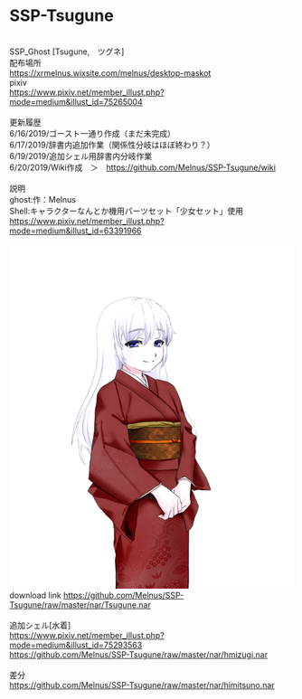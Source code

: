 # SSP-Tsugune
<br>SSP_Ghost [Tsugune,　ツグネ]　
<br>配布場所
<br>https://xrmelnus.wixsite.com/melnus/desktop-maskot
<br>pixiv
<br>https://www.pixiv.net/member_illust.php?mode=medium&illust_id=75265004
<br>
<br>更新履歴
<br>6/16/2019/ゴースト一通り作成（まだ未完成）
<br>6/17/2019/辞書内追加作業（関係性分岐はほぼ終わり？）
<br>6/19/2019/追加シェル用辞書内分岐作業
<br>6/20/2019/Wiki作成　＞　https://github.com/Melnus/SSP-Tsugune/wiki
<br>
<br>説明
<br>ghost:作：Melnus
<br>Shell:キャラクターなんとか機用パーツセット「少女セット」使用
<br>https://www.pixiv.net/member_illust.php?mode=medium&illust_id=63391966
<br>
<br><img src="nar/スクリーンショット 2019-06-16 22.43.35.png" alt="CC" title="Tsugune">
<br>download link https://github.com/Melnus/SSP-Tsugune/raw/master/nar/Tsugune.nar
<br>
<br>追加シェル[水着]
<br>https://www.pixiv.net/member_illust.php?mode=medium&illust_id=75293563
<br>https://github.com/Melnus/SSP-Tsugune/raw/master/nar/hmizugi.nar
<br>
<br>差分
<br>https://github.com/Melnus/SSP-Tsugune/raw/master/nar/himitsuno.nar
